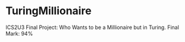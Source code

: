 # TuringMillionaire
ICS2U3 Final Project: Who Wants to be a Millionaire but in Turing. 
Final Mark: 94%
